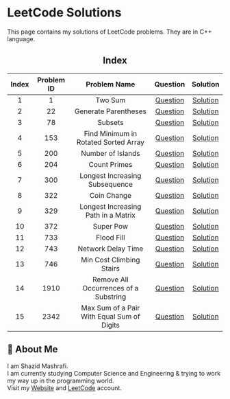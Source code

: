 # LeetCode Solutions

This page contains my solutions of LeetCode problems. They are in C++ language.  


<div align="center">

## Index 

| Index | Problem ID | Problem Name | Question | Solution |
|:-----:| :--------: | :----------: | :------: | :------: |
| 1 | 1 | Two Sum | [Question](https://leetcode.com/problems/two-sum) | [Solution](https://github.com/ShazidMashrafi/Problem-Solving/tree/master/Online%20Judges/LeetCode/Codes/1%20-%20Two%20Sum)
| 2 | 22 | Generate Parentheses | [Question](https://leetcode.com/problems/generate-parentheses) | [Solution](https://github.com/ShazidMashrafi/Problem-Solving/tree/master/Online%20Judges/LeetCode/Codes/22%20-%20Generate%20Parentheses)
| 3 | 78 | Subsets | [Question](https://leetcode.com/problems/subsets) | [Solution](https://github.com/ShazidMashrafi/Problem-Solving/tree/master/Online%20Judges/LeetCode/Codes/78%20-%20Subsets)
| 4 | 153 | Find Minimum in Rotated Sorted Array | [Question](https://leetcode.com/problems/find-minimum-in-rotated-sorted-array) | [Solution](https://github.com/ShazidMashrafi/Problem-Solving/tree/master/Online%20Judges/LeetCode/Codes/153%20-%20Find%20Minimum%20in%20Rotated%20Sorted%20Array)
| 5 | 200 | Number of Islands | [Question](https://leetcode.com/problems/number-of-islands) | [Solution](https://github.com/ShazidMashrafi/Problem-Solving/tree/master/Online%20Judges/LeetCode/Codes/200%20-%20Number%20of%20Islands)
| 6 | 204 | Count Primes | [Question](https://leetcode.com/problems/count-primes) | [Solution](https://github.com/ShazidMashrafi/Problem-Solving/tree/master/Online%20Judges/LeetCode/Codes/204%20-%20Count%20Primes)
| 7 | 300 | Longest Increasing Subsequence | [Question](https://leetcode.com/problems/longest-increasing-subsequence) | [Solution](https://github.com/ShazidMashrafi/Problem-Solving/tree/master/Online%20Judges/LeetCode/Codes/300%20-%20Longest%20Increasing%20Subsequence)
| 8 | 322 | Coin Change | [Question](https://leetcode.com/problems/coin-change) | [Solution](https://github.com/ShazidMashrafi/Problem-Solving/tree/master/Online%20Judges/LeetCode/Codes/322%20-%20Coin%20Change)
| 9 | 329 | Longest Increasing Path in a Matrix | [Question](https://leetcode.com/problems/longest-increasing-path-in-a-matrix) | [Solution](https://github.com/ShazidMashrafi/Problem-Solving/tree/master/Online%20Judges/LeetCode/Codes/329%20-%20Longest%20Increasing%20Path%20in%20a%20Matrix)
| 10 | 372 | Super Pow | [Question](https://leetcode.com/problems/super-pow) | [Solution](https://github.com/ShazidMashrafi/Problem-Solving/tree/master/Online%20Judges/LeetCode/Codes/372%20-%20Super%20Pow)
| 11 | 733 | Flood Fill | [Question](https://leetcode.com/problems/flood-fill) | [Solution](https://github.com/ShazidMashrafi/Problem-Solving/tree/master/Online%20Judges/LeetCode/Codes/733%20-%20Flood%20Fill)
| 12 | 743 | Network Delay Time | [Question](https://leetcode.com/problems/network-delay-time) | [Solution](https://github.com/ShazidMashrafi/Problem-Solving/tree/master/Online%20Judges/LeetCode/Codes/743%20-%20Network%20Delay%20Time)
| 13 | 746 | Min Cost Climbing Stairs | [Question](https://leetcode.com/problems/min-cost-climbing-stairs) | [Solution](https://github.com/ShazidMashrafi/Problem-Solving/tree/master/Online%20Judges/LeetCode/Codes/746%20-%20Min%20Cost%20Climbing%20Stairs)
| 14 | 1910 | Remove All Occurrences of a Substring | [Question](https://leetcode.com/problems/remove-all-occurrences-of-a-substring) | [Solution](https://github.com/ShazidMashrafi/Problem-Solving/tree/master/Online%20Judges/LeetCode/Codes/1910%20-%20Remove%20All%20Occurrences%20of%20a%20Substring)
| 15 | 2342 | Max Sum of a Pair With Equal Sum of Digits | [Question](https://leetcode.com/problems/max-sum-of-a-pair-with-equal-sum-of-digits) | [Solution](https://github.com/ShazidMashrafi/Problem-Solving/tree/master/Online%20Judges/LeetCode/Codes/2342%20-%20Max%20Sum%20of%20a%20Pair%20With%20Equal%20Sum%20of%20Digits)



</div>

## 🚀 About Me

I am Shazid Mashrafi.  
I am currently studying Computer Science and Engineering & trying to work my way up in the programming world.     
Visit my [Website](https://shazidmashrafi.com) and [LeetCode](https://leetcode.com/shazidmashrafi) account.